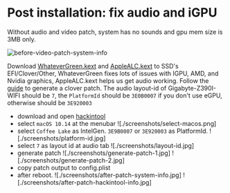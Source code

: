 # Post installation: fix audio and iGPU

  Without audio and video patch, system has no sounds and gpu mem size is 3MB only.

  ![before-video-patch-system-info](./screenshots/before-video-patch-system-info.png)

  Download [WhateverGreen.kext](https://github.com/acidanthera/WhateverGreen/releases) and [AppleALC.kext](https://github.com/acidanthera/AppleALC/releases) to SSD's EFI/Clover/Other, WhateverGreen fixes lots of issues with IGPU, AMD, and Nvidia graphics, AppleALC.kext helps us get audio working.  Follow the [guide](https://www.tonymacx86.com/threads/an-idiots-guide-to-lilu-and-its-plug-ins.260063/) to generate a clover patch. The audio layout-id of Gigabyte-Z390I-WIFI should be `7`, the `PlatformId` should be `3E0B0007` if you don't use eGPU, otherwise should be `3E920003`

- download and open [hackintool](https://www.tonymacx86.com/threads/release-hackintool-v1-9-6.254559/)
- select `macOS 10.14` at the menubar
  ![./screenshots/select-macos.png]
- select `Coffee Lake` as IntelGen. `3E9B0007` or `3E920003` as PlatformId.
  ![./screenshots/platform-id.jpg]
- select `7` as layout id at audio tab
  ![./screenshots/layout-id.jpg]
- generate patch
  ![./screenshots/generate-patch-1.jpg]
  ![./screenshots/generate-patch-2.jpg]
- copy patch output to config.plist
- after reboot.
  ![./screenshots/after-patch-system-info.jpg]
  ![./screenshots/after-patch-hackintool-info.jpg]
